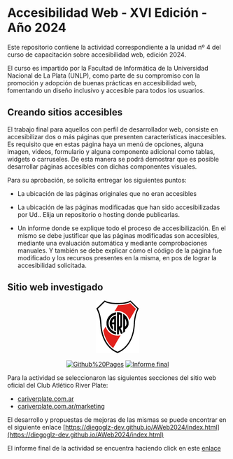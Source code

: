 # Accesibilidad Web - XVI Edición - Año 2024

Este repositorio contiene la actividad correspondiente a la unidad nº 4 del curso de capacitación sobre accesibilidad web, edición 2024.

El curso es impartido por la Facultad de Informática de la Universidad Nacional de La Plata (UNLP), como parte de su compromiso con la promoción y adopción de buenas prácticas en accesibilidad web, fomentando un diseño inclusivo y accesible para todos los usuarios.

## Creando sitios accesibles

El trabajo final para aquellos con perfil de desarrollador web, consiste en accesibilizar dos o más páginas que presenten características inaccesibles. Es requisito que en estas página haya un menú de opciones, alguna imagen, videos, formulario y alguna componente adicional como tablas, widgets o carruseles. De esta manera se podrá demostrar que es posible desarrollar páginas accesibles con dichas componentes visuales.

Para su aprobación, se solicita entregar los siguientes puntos:

-   La ubicación de las páginas originales que no eran accesibles

-   La ubicación de las páginas modificadas que han sido accesibilizadas por Ud.. Elija un repositorio o hosting donde publicarlas.

-   Un informe donde se explique todo el proceso de accesibilización. En el mismo se debe justificar que las páginas modificadas son accesibles, mediante una evaluación automática y mediante comprobaciones manuales. Y también se debe explicar cómo el código de la página fue modificado y los recursos presentes en la misma, en pos de lograr la accesibilidad solicitada.

## Sitio web investigado

<p align="center">
<a href="https://www.cariverplate.com.ar/" target="_blank" aria-label="River Plate sitio oficial"><img src="https://raw.githubusercontent.com/diegoglz-dev/AWeb2024/refs/heads/main/img/logo-river.png" alt="River Plate Logo"></a>
</p>

<p align="center">
<a href="https://diegoglz-dev.github.io/AWeb2024/index.html" target="_blank" aria-label="Github Pages"><img src="https://img.shields.io/badge/Github%20Pages-181717?logo=github&logoColor=fff&style=flat" alt="Github%20Pages"></a>
<a href="https://github.com/diegoglz-dev/AWeb2024/blob/main/Informe%20unidad%204%20-%20Capacitaci%C3%B3n%20en%20Accesibilidad%20Web%202024.pdf" target="_blank" aria-label="Informe final"><img src="https://img.shields.io/badge/Informe%20Final-EC1C24?logo=adobeacrobatreader&logoColor=fff&style=flat" alt="Informe final"></a>
</p>

Para la actividad se seleccionaron las siguientes secciones del sitio web oficial del Club Atlético River Plate:

-   [cariverplate.com.ar](https://www.cariverplate.com.ar/)
-   [cariverplate.com.ar/marketing](https://www.cariverplate.com.ar/marketing)

El desarrollo y propuestas de mejoras de las mismas se puede encontrar en el siguiente enlace [https://diegoglz-dev.github.io/AWeb2024/index.html](https://diegoglz-dev.github.io/AWeb2024/index.html)

El informe final de la actividad se encuentra haciendo click en este [enlace](https://github.com/diegoglz-dev/AWeb2024/blob/main/Informe%20unidad%204%20-%20Capacitaci%C3%B3n%20en%20Accesibilidad%20Web%202024.pdf)
